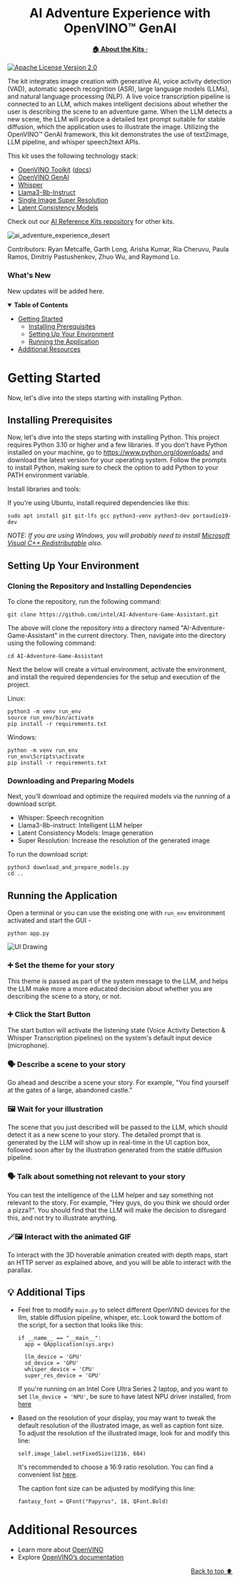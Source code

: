 <div id="top" align="center">
  <h1>AI Adventure Experience with OpenVINO™ GenAI</h1>
  <h4>
    <a href="https://www.intel.com/content/www/us/en/developer/topic-technology/edge-5g/open-potential.html">🏠&nbsp;About&nbsp;the&nbsp;Kits&nbsp;·</a>
  </h4>
</div>

[![Apache License Version 2.0](https://img.shields.io/badge/license-Apache_2.0-green.svg)](https://github.com/openvinotoolkit/openvino_build_deploy/blob/master/LICENSE.txt)

The kit integrates image creation with generative AI, voice activity detection (VAD), automatic speech recognition (ASR), large language models (LLMs), and natural language processing (NLP). A live voice transcription pipeline is connected to an LLM, which makes intelligent decisions about whether the user is describing the scene to an adventure game. When the LLM detects a new scene, the LLM will produce a detailed text prompt suitable for stable diffusion, which the application uses to illustrate the image. Utilizing the OpenVINO™ GenAI framework, this kit demonstrates the use of text2image, LLM pipeline, and whisper speech2text APIs.

This kit uses the following technology stack:
- [OpenVINO Toolkit](https://www.intel.com/content/www/us/en/developer/tools/openvino-toolkit/overview.html) ([docs](https://docs.openvino.ai/))
- [OpenVINO GenAI](https://github.com/openvinotoolkit/openvino.genai)
- [Whisper](https://github.com/openai/whisper)
- [Llama3-8b-Instruct](https://huggingface.co/meta-llama/Meta-Llama-3-8B-Instruct)
- [Single Image Super Resolution](https://arxiv.org/abs/1807.06779)
- [Latent Consistency Models](https://arxiv.org/abs/2310.04378)

Check out our [AI Reference Kits repository](/) for other kits.

![ai_adventure_experience_desert](https://github.com/user-attachments/assets/2144ae33-9e41-4e48-9992-ddec17ef5579)

Contributors: Ryan Metcalfe, Garth Long, Arisha Kumar, Ria Cheruvu, Paula Ramos, Dmitriy Pastushenkov, Zhuo Wu, and Raymond Lo.

### What's New

New updates will be added here.

<details open><summary><b>Table of Contents</b></summary>
  
- [Getting Started](#getting-started)
  - [Installing Prerequisites](#installing-prerequisites)
  - [Setting Up Your Environment](#setting-up-your-environment)
  - [Running the Application](#running-the-application)
- [Additional Resources](#additional-resources)

</details>

# Getting Started
Now, let's dive into the steps starting with installing Python. 

## Installing Prerequisites

Now, let's dive into the steps starting with installing Python. This project requires Python 3.10 or higher and a few libraries. If you don't have Python installed on your machine, go to https://www.python.org/downloads/ and download the latest version for your operating system. Follow the prompts to install Python, making sure to check the option to add Python to your PATH environment variable.

Install libraries and tools:

If you're using Ubuntu, install required dependencies like this:
```shell
sudo apt install git git-lfs gcc python3-venv python3-dev portaudio19-dev
```
_NOTE: If you are using Windows, you will probably need to install [Microsoft Visual C++ Redistributable](https://aka.ms/vs/16/release/vc_redist.x64.exe) also._

## Setting Up Your Environment
### Cloning the Repository and Installing Dependencies

To clone the repository, run the following command:

```shell
git clone https://github.com/intel/AI-Adventure-Game-Assistant.git
```

The above will clone the repository into a directory named "AI-Adventure-Game-Assistant" in the current directory. Then, navigate into the directory using the following command:

```shell
cd AI-Adventure-Game-Assistant
```

Next the below will create a virtual environment, activate the environment, and install the required dependencies for the setup and execution of the project.

Linux:
```shell
python3 -m venv run_env
source run_env/bin/activate
pip install -r requirements.txt
```

Windows:
```shell
python -m venv run_env
run_env\Scripts\activate
pip install -r requirements.txt
``` 

### Downloading and Preparing Models
Next, you’ll download and optimize the required models via the running of a download script. 

- Whisper: Speech recognition
- Llama3-8b-instruct: Intelligent LLM helper
- Latent Consistency Models: Image generation
- Super Resolution: Increase the resolution of the generated image

To run the download script:
```shell
python3 download_and_prepare_models.py
cd ..
```
## Running the Application

Open a terminal or you can use the existing one with `run_env` environment activated and start the GUI - <br>

```shell
python app.py 
```

![UI Drawing](https://github.com/user-attachments/assets/4f37f4d1-31c1-4534-82eb-d370fe29873a)


### ➕ Set the theme for your story
This theme is passed as part of the system message to the LLM, and helps the LLM make more a more educated decision about whether you are describing the scene to a story, or not.

### ➕ Click the Start Button
The start button will activate the listening state (Voice Activity Detection & Whisper Transcription pipelines) on the system's default input device (microphone).

### 🗣 Describe a scene to your story
Go ahead and describe a scene your story. For example, "You find yourself at the gates of a large, abandoned castle."

### 🖼️ Wait for your illustration
The scene that you just described will be passed to the LLM, which should detect it as a new scene to your story. The detailed prompt that is generated by the LLM will show up in real-time in the UI caption box, followed soon after by the illustration generated from the stable diffusion pipeline.

### 🗣 Talk about something not relevant to your story
You can test the intelligence of the LLM helper and say something not relevant to the story. For example, "Hey guys, do you think we should order a pizza?". You should find that the LLM will make the decision to disregard this, and not try to illustrate anything.

### 🪄🖼️ Interact with the animated GIF
To interact with the 3D hoverable animation created with depth maps, start an HTTP server as explained above, and you will be able to interact with the parallax.

## :bulb: Additional Tips
* Feel free to modify `main.py` to select different OpenVINO devices for the llm, stable diffusion pipeline, whisper, etc.
  Look toward the bottom of the script, for a section that looks like this:
  ```
  if __name__ == "__main__":
    app = QApplication(sys.argv)

    llm_device = 'GPU'
    sd_device = 'GPU'
    whisper_device = 'CPU'
    super_res_device = 'GPU'
  ```
  If you're running on an Intel Core Ultra Series 2 laptop, and you want to set ```llm_device = 'NPU'```, be sure to have latest NPU driver installed, from [here](https://www.intel.com/content/www/us/en/download/794734/intel-npu-driver-windows.html)
  
* Based on the resolution of your display, you may want to tweak the default resolution of the illustrated image, as well as caption font size.
  To adjust the resolution of the illustrated image, look for and modify this line:
  ```
  self.image_label.setFixedSize(1216, 684)
  ```
  It's recommended to choose a 16:9 ratio resolution. You can find a convenient list [here](https://pacoup.com/2011/06/12/list-of-true-169-resolutions/).
  
  The caption font size can be adjusted by modifying this line:
  ```
  fantasy_font = QFont("Papyrus", 18, QFont.Bold)
  ```

# Additional Resources
- Learn more about [OpenVINO](https://www.intel.com/content/www/us/en/developer/tools/openvino-toolkit/overview.html)
- Explore [OpenVINO’s documentation](https://docs.openvino.ai/2023.0/home.html)

<p align="right"><a href="#top">Back to top ⬆️</a></p>